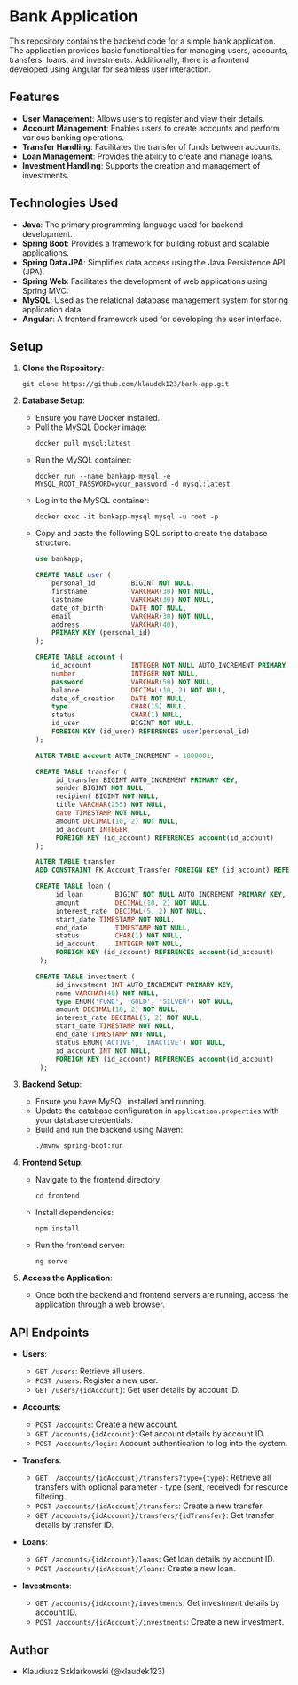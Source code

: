 # Bank Application

This repository contains the backend code for a simple bank application. The application provides basic functionalities for managing users, accounts, transfers, loans, and investments. Additionally, there is a frontend developed using Angular for seamless user interaction.

## Features

- **User Management**: Allows users to register and view their details.
- **Account Management**: Enables users to create accounts and perform various banking operations.
- **Transfer Handling**: Facilitates the transfer of funds between accounts.
- **Loan Management**: Provides the ability to create and manage loans.
- **Investment Handling**: Supports the creation and management of investments.

## Technologies Used

- **Java**: The primary programming language used for backend development.
- **Spring Boot**: Provides a framework for building robust and scalable applications.
- **Spring Data JPA**: Simplifies data access using the Java Persistence API (JPA).
- **Spring Web**: Facilitates the development of web applications using Spring MVC.
- **MySQL**: Used as the relational database management system for storing application data.
- **Angular**: A frontend framework used for developing the user interface.

## Setup

1. **Clone the Repository**: 
   ```
   git clone https://github.com/klaudek123/bank-app.git
   ```

2. **Database Setup**:
   - Ensure you have Docker installed.
   - Pull the MySQL Docker image:
     ```
     docker pull mysql:latest
     ```
   - Run the MySQL container:
     ```
     docker run --name bankapp-mysql -e MYSQL_ROOT_PASSWORD=your_password -d mysql:latest
     ```
   - Log in to the MySQL container:
     ```
     docker exec -it bankapp-mysql mysql -u root -p
     ```
   - Copy and paste the following SQL script to create the database structure:
     ```sql
     use bankapp;
   
     CREATE TABLE user (
         personal_id         BIGINT NOT NULL,
         firstname           VARCHAR(30) NOT NULL,
         lastname            VARCHAR(30) NOT NULL,
         date_of_birth       DATE NOT NULL,
         email               VARCHAR(30) NOT NULL,
         address             VARCHAR(40),
         PRIMARY KEY (personal_id)
     );
   
     CREATE TABLE account (
         id_account          INTEGER NOT NULL AUTO_INCREMENT PRIMARY KEY,
         number              INTEGER NOT NULL,
         password            VARCHAR(50) NOT NULL,
         balance             DECIMAL(10, 2) NOT NULL,
         date_of_creation    DATE NOT NULL,
         type                CHAR(15) NULL,
         status              CHAR(1) NULL,
         id_user             BIGINT NOT NULL,
         FOREIGN KEY (id_user) REFERENCES user(personal_id)
     );
     
     ALTER TABLE account AUTO_INCREMENT = 1000001;
   
     CREATE TABLE transfer (
          id_transfer BIGINT AUTO_INCREMENT PRIMARY KEY,
          sender BIGINT NOT NULL,
          recipient BIGINT NOT NULL,
          title VARCHAR(255) NOT NULL,
          date TIMESTAMP NOT NULL,
          amount DECIMAL(10, 2) NOT NULL,
          id_account INTEGER,
          FOREIGN KEY (id_account) REFERENCES account(id_account)
     );
     
     ALTER TABLE transfer
     ADD CONSTRAINT FK_Account_Transfer FOREIGN KEY (id_account) REFERENCES account(id_account);

     CREATE TABLE loan (
          id_loan        BIGINT NOT NULL AUTO_INCREMENT PRIMARY KEY,
          amount         DECIMAL(10, 2) NOT NULL,
          interest_rate  DECIMAL(5, 2) NOT NULL,
          start_date TIMESTAMP NOT NULL,
          end_date       TIMESTAMP NOT NULL,
          status         CHAR(1) NOT NULL,
          id_account     INTEGER NOT NULL,
          FOREIGN KEY (id_account) REFERENCES account(id_account)
      );

     CREATE TABLE investment (
          id_investment INT AUTO_INCREMENT PRIMARY KEY,
          name VARCHAR(40) NOT NULL,
          type ENUM('FUND', 'GOLD', 'SILVER') NOT NULL,
          amount DECIMAL(10, 2) NOT NULL,
          interest_rate DECIMAL(5, 2) NOT NULL,
          start_date TIMESTAMP NOT NULL,
          end_date TIMESTAMP NOT NULL,
          status ENUM('ACTIVE', 'INACTIVE') NOT NULL,
          id_account INT NOT NULL,
          FOREIGN KEY (id_account) REFERENCES account(id_account)
      );
     
     ```

3. **Backend Setup**:
   - Ensure you have MySQL installed and running.
   - Update the database configuration in `application.properties` with your database credentials.
   - Build and run the backend using Maven:
     ```
     ./mvnw spring-boot:run
     ```

4. **Frontend Setup**:
   - Navigate to the frontend directory:
     ```
     cd frontend
     ```
   - Install dependencies:
     ```
     npm install
     ```
   - Run the frontend server:
     ```
     ng serve
     ```

5. **Access the Application**:
   - Once both the backend and frontend servers are running, access the application through a web browser.

## API Endpoints

- **Users**:
  - `GET /users`: Retrieve all users.
  - `POST /users`: Register a new user.
  - `GET /users/{idAccount}`: Get user details by account ID.
  

- **Accounts**:
  - `POST /accounts`: Create a new account.
  - `GET /accounts/{idAccount}`: Get account details by account ID.
  - `POST /accounts/login`: Account authentication to log into the system.

- **Transfers**:
  - `GET  /accounts/{idAccount}/transfers?type={type}`: Retrieve all transfers with optional parameter - type (sent, received) for resource filtering.
  - `POST /accounts/{idAccount}/transfers`: Create a new transfer.
  - `GET /accounts/{idAccount}/transfers/{idTransfer}`: Get transfer details by transfer ID.

- **Loans**:
  - `GET /accounts/{idAccount}/loans`: Get loan details by account ID.
  - `POST /accounts/{idAccount}/loans`: Create a new loan.
  
- **Investments**:
  - `GET /accounts/{idAccount}/investments`: Get investment details by account ID.
  - `POST /accounts/{idAccount}/investments`: Create a new investment.
  

 ## Author
 - Klaudiusz Szklarkowski (@klaudek123)
